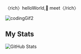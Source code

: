 〈rich〉helloWorld,👋 meet〈/rich〉


![codingGif2](https://user-images.githubusercontent.com/64165035/159189103-21687e09-0c04-4226-b0e1-2e3c157de352.gif)



## My Stats
![GitHub Stats](https://github-readme-stats.vercel.app/api?username=RichardNk24&theme=tokyonight)
